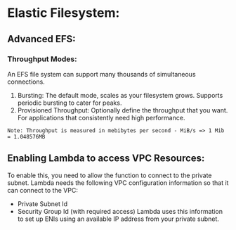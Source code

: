 # Elastic Filesystem:

## Advanced EFS:
### Throughput Modes:
An EFS file system can support many thousands of simultaneous connections.
1. Bursting: The default mode, scales as your filesystem grows. Supports periodic bursting to cater for peaks.
2. Provisioned Throughput: Optionally define the throughput that you want. For applications that consistently need high performance.

```
Note: Throughput is measured in mebibytes per second - MiB/s => 1 Mib = 1.048576MB
```

## Enabling Lambda to access VPC Resources:
To enable this, you need to allow the function to connect to the private subnet.
Lambda needs the following VPC configuration information so that it can connect to the VPC:
* Private Subnet Id
* Security Group Id (with required access)
Lambda uses this information to set up ENIs using an available IP address from your private subnet.

